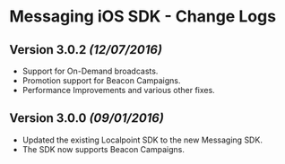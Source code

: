 Messaging iOS SDK - Change Logs
==========
Version 3.0.2 *(12/07/2016)*
----------------------------
* Support for On-Demand broadcasts.
* Promotion support for Beacon Campaigns.
* Performance Improvements and various other fixes.


Version 3.0.0 *(09/01/2016)*
----------------------------
* Updated the existing Localpoint SDK to the new Messaging SDK.
* The SDK now supports Beacon Campaigns.
